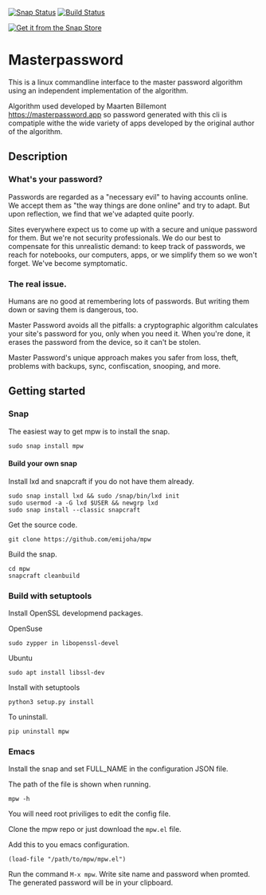 [![Snap Status](https://build.snapcraft.io/badge/emiljoha/mpw.svg)](https://build.snapcraft.io/user/emiljoha/mpw) [![Build Status](https://travis-ci.com/emiljoha/mpw.svg?branch=master)](https://travis-ci.com/emiljoha/mpw)

[![Get it from the Snap Store](https://snapcraft.io/static/images/badges/en/snap-store-black.svg)](https://snapcraft.io/mpw)

# Masterpassword

This is a linux commandline interface to the master password algorithm using an independent implementation of the algorithm.

Algorithm used developed by Maarten Billemont https://masterpassword.app so password generated with this cli is compatiple withe the wide variety of apps developed by the original author of the algorithm.

## Description

### What's your password?

Passwords are regarded as a "necessary evil" to having accounts online. We
accept them as "the way things are done online" and try to adapt.  But upon
reflection, we find that we've adapted quite poorly.

Sites everywhere expect us to come up with a secure and unique password for
them. But we're not security professionals. We do our best to compensate for
this unrealistic demand: to keep track of passwords, we reach for notebooks,
our computers, apps, or we simplify them so we won't forget.  We've become
symptomatic.

### The real issue.

Humans are no good at remembering lots of passwords. But writing them down or
saving them is dangerous, too.

Master Password avoids all the pitfalls: a cryptographic algorithm calculates
your site's password for you, only when you need it.  When you're done, it
erases the password from the device, so it can't be stolen.

Master Password's unique approach makes you safer from loss, theft, problems
with backups, sync, confiscation, snooping, and more.

## Getting started

### Snap

The easiest way to get mpw is to install the snap.

```shell
sudo snap install mpw
```

#### Build your own snap

Install lxd and snapcraft if you do not have them already.
``` shell
sudo snap install lxd && sudo /snap/bin/lxd init
sudo usermod -a -G lxd $USER && newgrp lxd
sudo snap install --classic snapcraft
```

Get the source code.
``` shell
git clone https://github.com/emijoha/mpw
```

Build the snap.
``` shell
cd mpw
snapcraft cleanbuild
```

### Build with setuptools

Install OpenSSL developmend packages.

OpenSuse
``` shell
sudo zypper in libopenssl-devel
```

Ubuntu
``` shell
sudo apt install libssl-dev
```

Install with setuptools
```shell
python3 setup.py install
```

To uninstall.
```shell
pip uninstall mpw
```

### Emacs

Install the snap and set FULL_NAME in the configuration JSON file.

The path of the file is shown when running. 


``` shell
mpw -h
```
You will need root priviliges to edit the config file.

Clone the mpw repo or just download the ```mpw.el``` file.

Add this to you emacs configuration.
``` elisp
(load-file "/path/to/mpw/mpw.el")
```

Run the command ```M-x mpw```. Write site name and password when promted. The
generated password will be in your clipboard.
